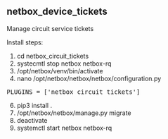 ## netbox_device_tickets

Manage circuit service tickets

Install steps:

1) cd netbox_circuit_tickets
2) systecmtl stop netbox netbox-rq
3) /opt/netbox/venv/bin/activate
4) nano /opt/netbox/netbox/netbox/configuration.py
<pre>PLUGINS = ['netbox_circuit_tickets']</pre>
6) pip3 install .
7) /opt/netbox/netbox/manage.py migrate
8) deactivate
9) systemctl start netbox netbox-rq
